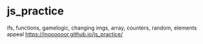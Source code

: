# js_practice
 
ifs, functions, gamelogic, changing imgs, array, counters, random, elements appeal
https://inoooooor.github.io/js_practice/
